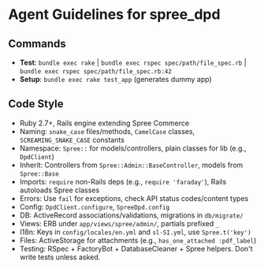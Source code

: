 # Agent Guidelines for spree_dpd

## Commands
- **Test**: `bundle exec rake` | `bundle exec rspec spec/path/file_spec.rb` | `bundle exec rspec spec/path/file_spec.rb:42`
- **Setup**: `bundle exec rake test_app` (generates dummy app)

## Code Style
- Ruby 2.7+, Rails engine extending Spree Commerce
- Naming: `snake_case` files/methods, `CamelCase` classes, `SCREAMING_SNAKE_CASE` constants
- Namespace: `Spree::` for models/controllers, plain classes for lib (e.g., `DpdClient`)
- Inherit: Controllers from `Spree::Admin::BaseController`, models from `Spree::Base`
- Imports: `require` non-Rails deps (e.g., `require 'faraday'`), Rails autoloads Spree classes
- Errors: Use `fail` for exceptions, check API status codes/content types
- Config: `DpdClient.configure`, `SpreeDpd.config`
- DB: ActiveRecord associations/validations, migrations in `db/migrate/`
- Views: ERB under `app/views/spree/admin/`, partials prefixed `_`
- I18n: Keys in `config/locales/en.yml` and `sl-SI.yml`, use `Spree.t('key')`
- Files: ActiveStorage for attachments (e.g., `has_one_attached :pdf_label`)
- Testing: RSpec + FactoryBot + DatabaseCleaner + Spree helpers. Don't write tests unless asked.

